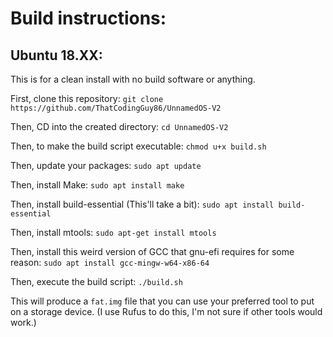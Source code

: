 # Build instructions:

## Ubuntu 18.XX:

This is for a clean install with no build software or anything.

First, clone this repository:
`git clone https://github.com/ThatCodingGuy86/UnnamedOS-V2`

Then, CD into the created directory:
`cd UnnamedOS-V2`

Then, to make the build script executable:
`chmod u+x build.sh`

Then, update your packages:
`sudo apt update`

Then, install Make:
`sudo apt install make`

Then, install build-essential (This'll take a bit):
`sudo apt install build-essential`

Then, install mtools:
`sudo apt-get install mtools`

Then, install this weird version of GCC that gnu-efi requires for some reason:
`sudo apt install gcc-mingw-w64-x86-64`

Then, execute the build script:
`./build.sh`

This will produce a `fat.img` file that you can use your preferred tool to put on a storage device. (I use Rufus to do this, I'm not sure if other tools would work.)

